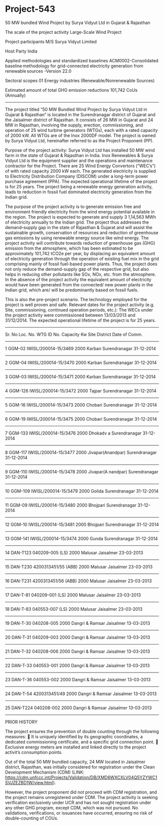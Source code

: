 # Project-543
50 MW bundled Wind Project by Surya Vidyut Ltd in Gujarat &amp; Rajasthan

The scale of the project activity Large-Scale Wind Project

Project participants M/S Surya Vidyut Limited

Host Party India

Applied methodologies and standardized
baselines
ACM0002-Consolidated
baseline methodology for grid-connected
electricity generation from
renewable sources -Version 22.0

Sectoral scopes 01 Energy industries (Renewable/Nonrenewable Sources)

Estimated amount of total GHG emission
reductions 101,742 CoUs (Annually)
______________
The project titled “50 MW Bundled Wind Project by Surya Vidyut Ltd in Gujarat & Rajasthan” is
located in the Surendranagar district of Gujarat and the Jaisalmer district of Rajasthan. It consists of 26
MW in Gujarat and 24 MW in Rajasthan, involving the supply, erection, commissioning, and operation
of 25 wind turbine generators (WTGs), each with a rated capacity of 2000 kW. All WTGs are of the
Inox 2000DF model. The project is owned by Surya Vidyut Ltd, hereinafter referred to as the Project
Proponent (PP).

Purpose of the project activity:
Surya Vidyut Ltd has installed 50 MW wind farm in the state of Gujarat & Rajasthan in India. Inox
Renewables & Surya Vidyut Ltd is the equipment supplier and the operations and maintenance
contractor for the Project. There are 25 Wind Energy Convertors (“WEC’s”) of with rated capacity 2000
kW each. The generated electricity is supplied to Electricity Distribution Company (DISCOM) under a
long-term power purchase agreement (PPA). The expected operational lifetime of the project is for 25
years. The project being a renewable energy generation activity, leads to reduction in fossil fuel
dominated electricity generation from the Indian grid.

The purpose of the project activity is to generate emission free and environment friendly electricity
from the wind energy potential available in the region. The project is expected to generate and supply 3
1,14,563 MWh of electricity annually to the Indian grid. The project thus addresses the demand–supply
gap in the state of Rajasthan & Gujarat and will assist the sustainable growth, conservation of resources
and reduction of greenhouse gas emissions by using renewable energy source like wind energy. The
project activity will contribute towards reduction of greenhouse gas (GHG) emission from the
atmosphere, which has been estimated to be approximately 101,742 tCO2e per year, by displacing an
equivalent amount of electricity generation through the operation of existing fuel mix in the grid
comprising mainly of fossil fuel-based power plants. Thus, the project does not only reduce the
demand-supply gap of the respective grid, but also helps in reducing other pollutants like SOx, NOx,
etc. from the atmosphere. In the absence of the project activity the equivalent amount of electricity
would have been generated from the connected/ new power plants in the Indian grid, which are/ will be
predominantly based on fossil fuels.

This is also the pre-project scenario. The technology employed for the project is well proven and safe.
Relevant dates for the project activity (e.g. Site, commissioning, continued operation periods, etc.):
The WECs under the project activity were commissioned between 13/03/2013 and 31/12/2014. The
expected operational lifetime of the project is for 25 years.
__________
Sr. No Loc. No. WTG ID No. Capacity Kw Site District Date of Comm.
__________
1 GGM-02 IWISL/200014-15/3469 2000 Karban Surendranagar 31-12-2014
_________
2 GGM-04 IWISL/200014-15/3470 2000 Karban Surendranagar 31-12-2014
_________
3 GGM-03 IWISL/200014-15/3471 2000 Karban Surendranagar 31-12-2014
___________
4 GGM-126 IWISL/200014-15/3472 2000 Tajpar Surendranagar 31-12-2014
___________
5 GGM-16 IWISL/200014-15/3473 2000 Chobari Surendranagar 31-12-2014
__________
6 GGM-19 IWISL/200014-15/3475 2000 Chobari Surendranagar 31-12-2014
_________
7 GGM-133 IWISL/200014-15/3476 2000 Dhokadv a Surendranagar 31-12-2014
__________
8 GGM-117 IWISL/200014-15/3477 2000 Jivapar(Anandpar) Surendranagar 31-12-2014
__________
9 GGM-110 IWISL/200014-15/3478 2000 Jivapar(A nandpar) Surendranagar 31-12-2014
__________
10 GGM-109 IWISL/200014-15/3479 2000 Golida Surendranagar 31-12-2014
__________
11 GGM-09 IWISL/200014-15/3480 2000 Bhojpari Surendranagar 31-12-2014
__________
12 GGM-10 IWISL/200014-15/3481 2000 Bhojpari Surendranagar 31-12-2014
__________
13 GGM-141 IWISL/200014-15/3474 2000 Gunda Surendranagar 31-12-2014
__________
14 DAN-T123 040209-005 (LS) 2000 Malusar Jaisalmer 23-03-2013
__________
15 DAN-T230 4200313451/55 (ABB) 2000 Malusar Jaisalmer 23-03-2013
__________
16 DAN-T231 4200313451/56 (ABB) 2000 Malusar Jaisalmer 23-03-2013
__________
17 DAN-T-81 040209-001 (LS) 2000 Malusar Jaisalmer 23-03-2013
__________
18 DAN-T-83 040553-007 (LS) 2000 Malusar Jaisalmer 23-03-2013
__________
19 DAN-T-30 040208-005 2000 Dangri & Ramsar Jaisalmer 13-03-2013
__________
20 DAN-T-31 040209-003 2000 Dangri & Ramsar Jaisalmer 13-03-2013
__________
21 DAN-T-32 040208-006 2000 Dangri & Ramsar Jaisalmer 13-03-2013
__________
22 DAN-T-33 040553-001 2000 Dangri & Ramsar Jaisalmer 13-03-2013
__________
23 DAN-T-36 040553-002 2000 Dangri & Ramsar Jaisalmer 13-03-2013
__________
24 DAN-T-54 4200313451/49 2000 Dangri & Ramsar Jaisalmer 13-03-2013
________
25 DAN-T224 040208-002 2000 Dangri & Ramsar Jaisalmer 13-03-2013 
____________
PRIOR HISTORY

The project ensures the prevention of double counting through the following measures:
 It is uniquely identified by its geographic coordinates, a dedicated commissioning
certificate, and a specific grid connection point.
 Exclusive energy meters are installed and linked directly to the project activit’s consumption
points.

Out of the total 50 MW bundled capacity, 24 MW located in Jaisalmer district, Rajasthan, was
initially considered for registration under the Clean Development Mechanism (CDM) (LINK: https://cdm.unfccc.int/Projects/Validation/DB/XMD6WXCXLV04Q5YZYWC1SVJZEZBD1W/view.html). 

However, the project proponent did not proceed with CDM registration, and the project remains unregistered
under CDM. The project activity is seeking verification exclusively under UCR and has not sought
registration under any other GHG program, except CDM, which was not pursued. No validations,
verifications, or issuances have occurred, ensuring no risk of double-counting of COUs. 


